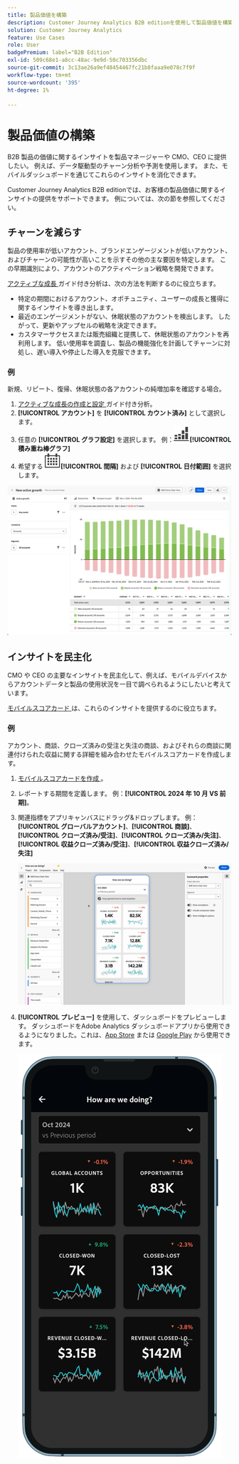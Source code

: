 ```yaml
---
title: 製品価値を構築
description: Customer Journey Analytics B2B editionを使用して製品価値を構築する方法について説明します。
solution: Customer Journey Analytics
feature: Use Cases
role: User
badgePremium: label="B2B Edition"
exl-id: 509c68e1-a8cc-48ac-9e9d-50c703356dbc
source-git-commit: 3c13ae26a9ef48454467fc21b8faaa9e078c7f9f
workflow-type: tm+mt
source-wordcount: '395'
ht-degree: 1%

---
```


# 製品価値の構築

B2B 製品の価値に関するインサイトを製品マネージャーや CMO、CEO に提供したい。 例えば、データ駆動型のチャーン分析や予測を使用します。 また、モバイルダッシュボードを通じてこれらのインサイトを消化できます。

Customer Journey Analytics B2B editionでは、お客様の製品価値に関するインサイトの提供をサポートできます。 例については、次の節を参照してください。


## チャーンを減らす

製品の使用率が低いアカウント、ブランドエンゲージメントが低いアカウント、およびチャーンの可能性が高いことを示すその他の主な要因を特定します。 この早期識別により、アカウントのアクティベーション戦略を開発できます。

[ アクティブな成長 ](/help/guided-analysis/types/active-growth.md) ガイド付き分析は、次の方法を判断するのに役立ちます。

* 特定の期間におけるアカウント、オポチュニティ、ユーザーの成長と獲得に関するインサイトを導き出します。
* 最近のエンゲージメントがない、休眠状態のアカウントを検出します。 したがって、更新やアップセルの戦略を決定できます。
* カスタマーサクセスまたは販売組織と提携して、休眠状態のアカウントを再利用します。 低い使用率を調査し、製品の機能強化を計画してチャーンに対処し、遅い導入や停止した導入を克服できます。

### 例

新規、リピート、復帰、休眠状態の各アカウントの純増加率を確認する場合。

1. [ アクティブな成長の作成と設定 ](/help/guided-analysis/types/active-growth.md) ガイド付き分析。
1. **[!UICONTROL アカウント]** を **[!UICONTROL カウント済み]** として選択します。
1. 任意の **[!UICONTROL グラフ設定]** を選択します。 例：![GraphBarVerticalStacked](/help/assets/icons/GraphBarVerticalStacked.svg)**[!UICONTROL 積み重ね棒グラフ]**
1. 希望する ![ カレンダー ](/help/assets/icons/Calendar.svg)**[!UICONTROL 間隔]** および **[!UICONTROL 日付範囲]** を選択します。

![B2B のユースケース – 製品価値の構築 – チャーンの削減 – アクティブな成長 ](assets/b2b-uc-build-product-value-active-growth.png)


## インサイトを民主化

CMO や CEO の主要なインサイトを民主化して、例えば、モバイルデバイスからアカウントデータと製品の使用状況を一目で調べられるようにしたいと考えています。

[ モバイルスコアカード ](/help/mobile-app/home.md) は、これらのインサイトを提供するのに役立ちます。

### 例

アカウント、商談、クローズ済みの受注と失注の商談、およびそれらの商談に関連付けられた収益に関する詳細を組み合わせたモバイルスコアカードを作成します。

1. [ モバイルスコアカードを作成 ](/help/mobile-app/create-scorecard.md)。
1. レポートする期間を定義します。 例：**[!UICONTROL 2024 年 10 月 VS 前期]**。
1. 関連指標をアプリキャンバスにドラッグ&amp;ドロップします。 例：**[!UICONTROL グローバルアカウント]**、**[!UICONTROL 商談]**、**[!UICONTROL クローズ済み/受注]**、**[!UICONTROL クローズ済み/失注]**、**[!UICONTROL 収益クローズ済み/受注]**、**[!UICONTROL 収益クローズ済み/失注]**

   ![B2B のユースケース – 製品価値の構築 – インサイトの民主化 – モバイルスコアカード ](assets/b2b-uc-build-product-value-mobile-scorecard.png)

1. **[!UICONTROL プレビュー]** を使用して、ダッシュボードをプレビューします。 ダッシュボードをAdobe Analytics ダッシュボードアプリから使用できるようになりました。これは、[App Store](https://apps.apple.com/us/app/adobe-analytics-dashboards/id1509062264) または [Google Play](https://play.google.com/store/apps/details?id=com.adobe.analyticsdashboards) から使用できます。

   ![B2B のユースケース – 製品価値の構築 – インサイトの民主化 – モバイルスコアカードのプレビュー ](assets/b2b-uc-build-product-value-mobile-scorecard-preview.png)
